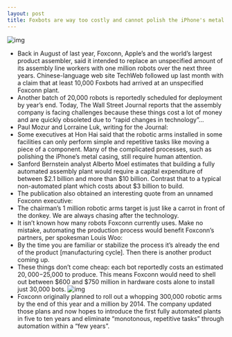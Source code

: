 ```yaml
---
layout: post
title: Foxbots are way too costly and cannot polish the iPhone's metal casing
---
```

![img](http://media.idownloadblog.com/wp-content/uploads/2012/11/Foxconn-robot.jpg)
* Back in August of last year, Foxconn, Apple’s and the world’s largest product assembler, said it intended to replace an unspecified amount of its assembly line workers with one million robots over the next three years. Chinese-language web site TechWeb followed up last month with a claim that at least 10,000 Foxbots had arrived at an unspecified Foxconn plant.
* Another batch of 20,000 robots is reportedly scheduled for deployment by year’s end. Today, The Wall Street Journal reports that the assembly company is facing challenges because these things cost a lot of money and are quickly obsoleted due to “rapid changes in technology”…
* Paul Mozur and Lorraine Luk, writing for the Journal:
* Some executives at Hon Hai said that the robotic arms installed in some facilities can only perform simple and repetitive tasks like moving a piece of a component. Many of the complicated processes, such as polishing the iPhone’s metal casing, still require human attention.
* Sanford Bernstein analyst Alberto Moel estimates that building a fully automated assembly plant would require a capital expenditure of between $2.1 billion and more than $10 billion. Contrast that to a typical non-automated plant which costs about $3 billion to build.
* The publication also obtained an interesting quote from an unnamed Foxconn executive:
* The chairman’s 1 million robotic arms target is just like a carrot in front of the donkey. We are always chasing after the technology.
* It isn’t known how many robots Foxconn currently uses. Make no mistake, automating the production process would benefit Foxconn’s partners, per spokesman Louis Woo:
* By the time you are familiar or stabilize the process it’s already the end of the product [manufacturing cycle]. Then there is another product coming up.
* These things don’t come cheap: each bot reportedly costs an estimated $20,000-$25,000 to produce. This means Foxconn would need to shell out between $600 and $750 million in hardware costs alone to install just 30,000 bots.
![img](http://media.idownloadblog.com/wp-content/uploads/2012/10/Foxconn4-thumb-620x401-102212.png)
* Foxconn originally planned to roll out a whopping 300,000 robotic arms by the end of this year and a million by 2014. The company updated those plans and now hopes to introduce the first fully automated plants in five to ten years and eliminate “monotonous, repetitive tasks” through automation within a “few years”.

